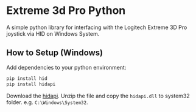 # Extreme 3d Pro Python

A simple python library for interfacing with the Logitech Extreme 3D Pro joystick via HID on Windows System.

## How to Setup (Windows)

Add dependencies to your python environment:

```bash
pip install hid
pip install hidapi
```

Download the [hidapi](https://github.com/libusb/hidapi/releases). Unzip the file and copy the `hidapi.dll` to system32 folder. e.g. `C:\Windows\System32`.